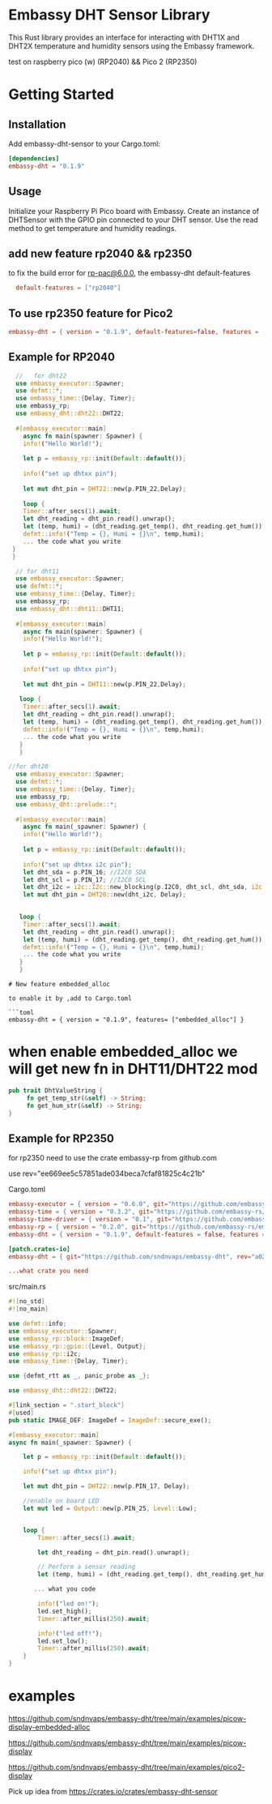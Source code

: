 # Embassy DHT Sensor Library

  This Rust library provides an interface for interacting with DHT1X and DHT2X temperature and humidity sensors using the Embassy framework.

 test on raspberry pico (w) (RP2040) &&  Pico 2 (RP2350)

# Getting Started

## Installation

Add embassy-dht-sensor to your Cargo.toml:

```toml
[dependencies]
embassy-dht = "0.1.9"
```
## Usage

  Initialize your Raspberry Pi Pico board with Embassy. Create an instance of DHTSensor with the GPIO pin connected to your DHT sensor. Use the read method to get temperature and humidity readings.

## add new feature rp2040 && rp2350 
  
  to fix the build error for rp-pac@6.0.0, 
  the embassy-dht default-features

```toml
  default-features = ["rp2040"]
```

## To use rp2350 feature for Pico2 

```toml
embassy-dht = { version = "0.1.9", default-features=false, features = ["embedded_alloc","rp2350"] }
```

## Example for RP2040

```rust
  //   for dht22
  use embassy_executor::Spawner;
  use defmt::*;
  use embassy_time::{Delay, Timer};
  use embassy_rp;
  use embassy_dht::dht22::DHT22;
 
  #[embassy_executor::main]
    async fn main(spawner: Spawner) {
    info!("Hello World!");
 
    let p = embassy_rp::init(Default::default());
 
    info!("set up dhtxx pin");
 
    let mut dht_pin = DHT22::new(p.PIN_22,Delay);
 
    loop {
    Timer::after_secs(1).await;
    let dht_reading = dht_pin.read().unwrap();
    let (temp, humi) = (dht_reading.get_temp(), dht_reading.get_hum());
    defmt::info!("Temp = {}, Humi = {}\n", temp,humi);
    ... the code what you write
 }
 }
```
```rust
  // for dht11
  use embassy_executor::Spawner;
  use defmt::*;
  use embassy_time::{Delay, Timer};
  use embassy_rp;
  use embassy_dht::dht11::DHT11;
 
  #[embassy_executor::main]
    async fn main(spawner: Spawner) {
    info!("Hello World!");
 
    let p = embassy_rp::init(Default::default());
 
    info!("set up dhtxx pin");
 
    let mut dht_pin = DHT11::new(p.PIN_22,Delay);
 
   loop {
    Timer::after_secs(1).await;
    let dht_reading = dht_pin.read().unwrap();
    let (temp, humi) = (dht_reading.get_temp(), dht_reading.get_hum());
    defmt::info!("Temp = {}, Humi = {}\n", temp,humi);
    ... the code what you write
   }
   }
```

```rust
//for dht20
  use embassy_executor::Spawner;
  use defmt::*;
  use embassy_time::{Delay, Timer};
  use embassy_rp;
  use embassy_dht::prelude::*;
 
  #[embassy_executor::main]
    async fn main(_spawner: Spawner) {
    info!("Hello World!");
 
    let p = embassy_rp::init(Default::default());
 
    info!("set up dhtxx i2c pin");
    let dht_sda = p.PIN_16; //I2C0 SDA
    let dht_scl = p.PIN_17; //I2C0 SCL
    let dht_i2c = i2c::I2c::new_blocking(p.I2C0, dht_scl, dht_sda, i2c::Config::default());
    let mut dht_pin = DHT20::new(dht_i2c, Delay);

 
   loop {
    Timer::after_secs(1).await;
    let dht_reading = dht_pin.read().unwrap();
    let (temp, humi) = (dht_reading.get_temp(), dht_reading.get_hum());
    defmt::info!("Temp = {}, Humi = {}\n", temp,humi);
    ... the code what you write
   }
   }
```

```
# New feature embedded_alloc

to enable it by ,add to Cargo.toml

```toml
embassy-dht = { version = "0.1.9", features= ["embedded_alloc"] }
```
# when enable embedded_alloc we will get new fn in DHT11/DHT22 mod

```rust
pub trait DhtValueString {
     fn get_temp_str(&self) -> String;
     fn get_hum_str(&self) -> String;
}

```

## Example for RP2350

  for rp2350 need to use the crate embassy-rp from github.com 

  use rev="ee669ee5c57851ade034beca7cfaf81825c4c21b"

Cargo.toml

```toml
embassy-executor = { version = "0.6.0", git="https://github.com/embassy-rs/embassy", rev="ee669ee5c57851ade034beca7cfaf81825c4c21b", features = ["task-arena-size-98304", "arch-cortex-m", "executor-thread", "executor-interrupt", "defmt", "integrated-timers"] }
embassy-time = { version = "0.3.2", git="https://github.com/embassy-rs/embassy", rev="ee669ee5c57851ade034beca7cfaf81825c4c21b",features = ["defmt", "defmt-timestamp-uptime"] }
embassy-time-driver = { version = "0.1", git="https://github.com/embassy-rs/embassy", rev="ee669ee5c57851ade034beca7cfaf81825c4c21b"}
embassy-rp = { version = "0.2.0", git="https://github.com/embassy-rs/embassy", rev="ee669ee5c57851ade034beca7cfaf81825c4c21b", features = ["defmt", "unstable-pac", "time-driver", "critical-section-impl","rp235xa", "binary-info"] }
embassy-dht = { version = "0.1.9", default-features = false, features = [ "embedded_alloc"] }

[patch.crates-io]
embassy-dht = { git="https://github.com/sndnvaps/embassy-dht", rev="a020823c82bf2f10c63c2bf933ae936a233a4b29", default-features=false, features = ["embedded_alloc","rp2350"] }

...what crate you need
```


src/main.rs
```rust
#![no_std]
#![no_main]

use defmt::info;
use embassy_executor::Spawner;
use embassy_rp::block::ImageDef;
use embassy_rp::gpio::{Level, Output};
use embassy_rp::i2c;
use embassy_time::{Delay, Timer};

use {defmt_rtt as _, panic_probe as _};

use embassy_dht::dht22::DHT22;

#[link_section = ".start_block"]
#[used]
pub static IMAGE_DEF: ImageDef = ImageDef::secure_exe();

#[embassy_executor::main]
async fn main(_spawner: Spawner) {

    let p = embassy_rp::init(Default::default());

    info!("set up dhtxx pin");

    let mut dht_pin = DHT22::new(p.PIN_17, Delay);

    //enable on board LED
    let mut led = Output::new(p.PIN_25, Level::Low);


    loop {
        Timer::after_secs(1).await;

        let dht_reading = dht_pin.read().unwrap();

        // Perform a sensor reading
        let (temp, humi) = (dht_reading.get_temp(), dht_reading.get_hum());

       ... what you code 

        info!("led on!");
        led.set_high();
        Timer::after_millis(250).await;

        info!("led off!");
        led.set_low();
        Timer::after_millis(250).await;
    }
}
```

# examples

https://github.com/sndnvaps/embassy-dht/tree/main/examples/picow-display-embedded-alloc

https://github.com/sndnvaps/embassy-dht/tree/main/examples/picow-display

https://github.com/sndnvaps/embassy-dht/tree/main/examples/pico2-display


Pick up idea from https://crates.io/crates/embassy-dht-sensor